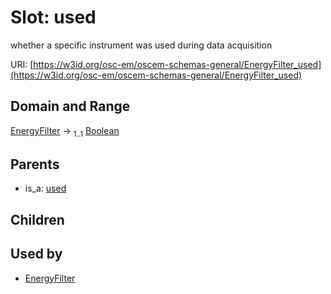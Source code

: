 
# Slot: used

whether a specific instrument was used during data acquisition

URI: [https://w3id.org/osc-em/oscem-schemas-general/EnergyFilter_used](https://w3id.org/osc-em/oscem-schemas-general/EnergyFilter_used)


## Domain and Range

[EnergyFilter](EnergyFilter.md) &#8594;  <sub>1..1</sub> [Boolean](types/Boolean.md)

## Parents

 *  is_a: [used](used.md)

## Children


## Used by

 * [EnergyFilter](EnergyFilter.md)
